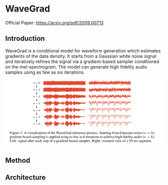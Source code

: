 # WaveGrad 
Official Paper: https://arxiv.org/pdf/2009.00713

## Introduction
WaveGrad is a conditional model for waveform generation which estimates gradients of the data density. It starts from a Gaussian white noise signal and iteratively refines the signal via a gradient-based sampler conditioned on the mel-spectrogram. The model can generate high fidelity audio samples using as few as six iterations.

![alt text](./wavegrad_intro.png)

## Method


## Architecture


